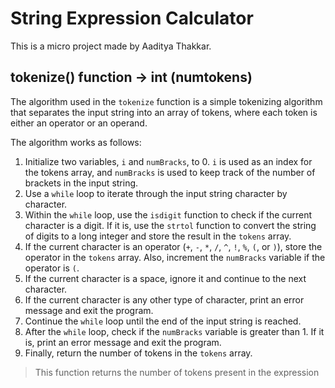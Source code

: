 # String Expression Calculator
This is a micro project made by Aaditya Thakkar.

## tokenize() function -> int (numtokens)
The algorithm used in the `tokenize` function is a simple tokenizing algorithm that separates the input string into an array of tokens, where each token is either an operator or an operand.

The algorithm works as follows:
1. Initialize two variables, `i` and `numBracks`, to 0. `i` is used as an index for the tokens array, and `numBracks` is used to keep track of the number of brackets in the input string.
2. Use a `while` loop to iterate through the input string character by character.
3. Within the `while` loop, use the `isdigit` function to check if the current character is a digit. If it is, use the `strtol` function to convert the string of digits to a long integer and store the result in the `tokens` array.
4. If the current character is an operator (`+`, `-`, `*`, `/`, `^`, `!`, `%`, `(`, or `)`), store the operator in the `tokens` array. Also, increment the `numBracks` variable if the operator is `(`.
5. If the current character is a space, ignore it and continue to the next character.
6. If the current character is any other type of character, print an error message and exit the program.
7. Continue the `while` loop until the end of the input string is reached.
8. After the `while` loop, check if the `numBracks` variable is greater than 1. If it is, print an error message and exit the program.
9. Finally, return the number of tokens in the `tokens` array.

> This function returns the number of tokens present in the expression
